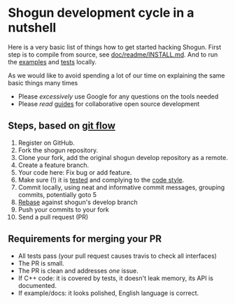 # Shogun development cycle in a nutshell

Here is a very basic list of things how to get started hacking Shogun. First step is to compile from source, see [doc/readme/INSTALL.md](https://github.com/shogun-toolbox/docs/blob/master/INSTALL.md). And to run the [examples](https://github.com/shogun-toolbox/docs/blob/master/INTERFACES.md) and [tests](Testing) locally.

As we would like to avoid spending a lot of our time on explaining the same basic things many times
 * Please *excessively* use Google for any questions on the tools needed
 * Please *read* [guides](https://guides.github.com/) for collaborative open source development

## Steps, based on [git flow](https://guides.github.com/introduction/flow/)

1. Register on GitHub.
2. Fork the shogun repository.
3. Clone your fork, add the original shogun develop repository as a remote.
4. Create a feature branch.
5. Your code here: Fix bug or add feature. 
6. Make sure (!) it is [tested](Testing) and complying to the [code style](Code-style).
7. Commit locally, using neat and informative commit messages, grouping commits, potentially goto 5
8. [Rebase](https://git-scm.com/book/en/v2/Git-Branching-Rebasing) against shogun's develop branch
9. Push your commits to your fork
10. Send a pull request (PR)

## Requirements for merging your PR
 * All tests pass (your pull request causes travis to check all interfaces)
 * The PR is small.
 * The PR is clean and addresses *one* issue.
 * If C++ code: it is covered by tests, it doesn't leak memory, its API is documented.
 * If example/docs: it looks polished, English language is correct.